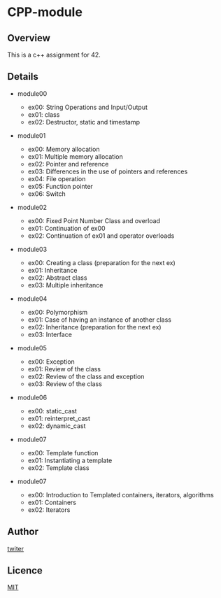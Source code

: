 # CPP-module

## Overview

This is a c++ assignment for 42.

## Details

- module00
  - ex00: String Operations and Input/Output
  - ex01: class
  - ex02: Destructor, static and timestamp

- module01
  - ex00: Memory allocation
  - ex01: Multiple memory allocation
  - ex02: Pointer and reference
  - ex03: Differences in the use of pointers and references
  - ex04: File operation
  - ex05: Function pointer
  - ex06: Switch

- module02
  - ex00: Fixed Point Number Class and overload
  - ex01: Continuation of ex00
  - ex02: Continuation of ex01 and operator overloads

- module03
  - ex00: Creating a class (preparation for the next ex)
  - ex01: Inheritance
  - ex02: Abstract class
  - ex03: Multiple inheritance

- module04
  - ex00: Polymorphism
  - ex01: Case of having an instance of another class
  - ex02: Inheritance (preparation for the next ex)
  - ex03: Interface

- module05
  - ex00: Exception
  - ex01: Review of the class
  - ex02: Review of the class and exception
  - ex03: Review of the class

- module06
  - ex00: static_cast
  - ex01: reinterpret_cast
  - ex02: dynamic_cast

- module07
  - ex00: Template function
  - ex01: Instantiating a template
  - ex02: Template class

- module07
  - ex00: Introduction to Templated containers, iterators, algorithms
  - ex01: Containers
  - ex02: Iterators

## Author

[twiter](https://twitter.com/Kotabrog)

## Licence

[MIT](https://github.com/kotabrog/CPP-module/blob/main/LICENSE)
